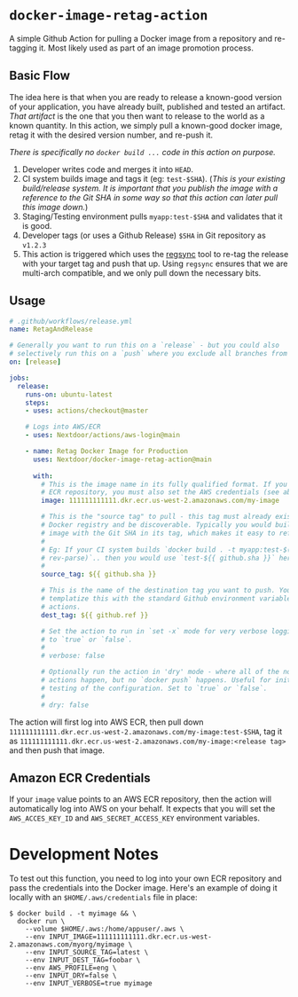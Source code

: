 # `docker-image-retag-action`

A simple Github Action for pulling a Docker image from a repository and
re-tagging it. Most likely used as part of an image promotion process.

## Basic Flow

The idea here is that when you are ready to release a known-good version of
your application, you have already built, published and tested an artifact.
_That artifact_ is the one that you then want to release to the world as a
known quantity. In this action, we simply pull a known-good docker image, retag
it with the desired version number, and re-push it.

_There is specifically no `docker build ...` code in this action on purpose._

1. Developer writes code and merges it into `HEAD`.
2. CI system builds image and tags it (eg: `test-$SHA`). (_This is your
   existing build/release system. It is important that you publish the image
   with a reference to the Git SHA in some way so that this action can later
   pull this image down._)
3. Staging/Testing environment pulls `myapp:test-$SHA` and validates that it is
   good.
4. Developer tags (or uses a Github Release) `$SHA` in Git repository as
   `v1.2.3`
5. This action is triggered which uses the
   [regsync](https://github.com/regclient/regclient) tool to re-tag the release
   with your target tag and push that up. Using `regsync` ensures that we are
   multi-arch compatible, and we only pull down the necessary bits.

## Usage

```yaml
# .github/workflows/release.yml
name: RetagAndRelease

# Generally you want to run this on a `release` - but you could also
# selectively run this on a `push` where you exclude all branches from builds.
on: [release]

jobs:
  release:
    runs-on: ubuntu-latest
    steps:
    - uses: actions/checkout@master

    # Logs into AWS/ECR
    - uses: Nextdoor/actions/aws-login@main

    - name: Retag Docker Image for Production
      uses: Nextdoor/docker-image-retag-action@main
      
      with:
        # This is the image name in its fully qualified format. If you use an
        # ECR repository, you must also set the AWS credentials (see above).
        image: 111111111111.dkr.ecr.us-west-2.amazonaws.com/my-image

        # This is the "source tag" to pull - this tag must already exist in the
        # Docker registry and be discoverable. Typically you would build the
        # image with the Git SHA in its tag, which makes it easy to reference here.
        #
        # Eg: If your CI system builds `docker build . -t myapp:test-$(git
        # rev-parse)`.. then you would use `test-${{ github.sha }}` here.
        #
        source_tag: ${{ github.sha }}

        # This is the name of the destination tag you want to push. You can
        # templatize this with the standard Github environment variables for
        # actions.
        dest_tag: ${{ github.ref }}

        # Set the action to run in `set -x` mode for very verbose logging. Set
        # to `true` or `false`.
        #
        # verbose: false

        # Optionally run the action in 'dry' mode - where all of the normal
        # actions happen, but no `docker push` happens. Useful for initial
        # testing of the configuration. Set to `true` or `false`.
        #
        # dry: false
```

The action will first log into AWS ECR, then pull down
`111111111111.dkr.ecr.us-west-2.amazonaws.com/my-image:test-$SHA`, tag it as
`111111111111.dkr.ecr.us-west-2.amazonaws.com/my-image:<release tag>` and then
push that image.

## Amazon ECR Credentials

If your `image` value points to an AWS ECR repository, then the action will
automatically log into AWS on your behalf. It expects that you will set the
`AWS_ACCES_KEY_ID` and `AWS_SECRET_ACCESS_KEY` environment variables.

# Development Notes

To test out this function, you need to log into your own ECR repository and
pass the credentials into the Docker image. Here's an example of doing it
locally with an `$HOME/.aws/credentials` file in place:

    $ docker build . -t myimage && \
      docker run \
        --volume $HOME/.aws:/home/appuser/.aws \
        --env INPUT_IMAGE=111111111111.dkr.ecr.us-west-2.amazonaws.com/myorg/myimage \
        --env INPUT_SOURCE_TAG=latest \
        --env INPUT_DEST_TAG=foobar \
        --env AWS_PROFILE=eng \
        --env INPUT_DRY=false \
        --env INPUT_VERBOSE=true myimage
